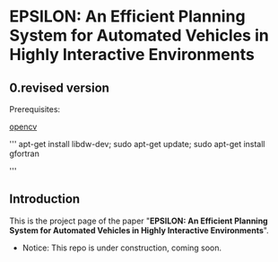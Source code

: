 # EPSILON: An Efficient Planning System for Automated Vehicles in Highly Interactive Environments


## 0.revised version

Prerequisites:


[opencv](https://docs.opencv.org/master/d7/d9f/tutorial_linux_install.html)


'''
apt-get install libdw-dev; sudo apt-get update; sudo apt-get install gfortran

'''










## Introduction
This is the project page of the paper "**EPSILON: An Efficient Planning System for Automated Vehicles in Highly Interactive Environments**". 

* Notice: This repo is under construction, coming soon.
